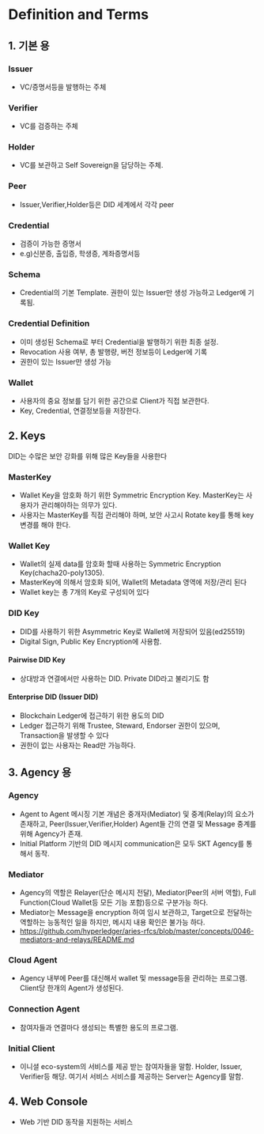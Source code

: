 # Definition and Terms

## 1. 기본 용
### Issuer
 - VC/증명서등을 발행하는 주체
 
### Verifier
 - VC를 검증하는 주체

### Holder
 - VC를 보관하고 Self Sovereign을 담당하는 주체.
 
### Peer
 - Issuer,Verifier,Holder등은 DID 세계에서 각각 peer
 
### Credential
 - 검증이 가능한 증명서
 - e.g)신분증, 출입증, 학생증, 계좌증명서등

### Schema
 - Credential의 기본 Template. 권한이 있는 Issuer만 생성 가능하고 Ledger에 기록됨.
 
### Credential Definition
 - 이미 생성된 Schema로 부터 Credential을 발행하기 위한 최종 설정.
 - Revocation 사용 여부, 총 발행량, 버전 정보등이 Ledger에 기록
 - 권한이 있는 Issuer만 생성 가능

### Wallet
 - 사용자의 중요 정보를 담기 위한 공간으로 Client가 직접 보관한다.
 - Key, Credential, 연결정보등을 저장한다.

## 2. Keys
DID는 수많은 보안 강화를 위해 많은 Key들을 사용한다

### MasterKey
 - Wallet Key을 암호화 하기 위한 Symmetric Encryption Key. MasterKey는 사용자가 관리해야하는 의무가 있다.
 - 사용자는 MasterKey를 직접 관리해야 하며, 보안 사고시 Rotate key를 통해 key 변경를 해야 한다. 
 
### Wallet Key
 - Wallet의 실제 data를 암호화 할때 사용하는 Symmetric Encryption Key(chacha20-poly1305).
 - MasterKey에 의해서 암호화 되어, Wallet의 Metadata 영역에 저장/관리 된다
 - Wallet key는 총 7개의 Key로 구성되어 있다
 
### DID Key
 - DID를 사용하기 위한 Asymmetric Key로 Wallet에 저장되어 있음(ed25519)
 - Digital Sign, Public Key Encryption에 사용함.
 
#### Pairwise DID Key
 - 상대방과 연결에서만 사용하는 DID. Private DID라고 불리기도 함
 
#### Enterprise DID (Issuer DID)
 - Blockchain Ledger에 접근하기 위한 용도의 DID
 - Ledger 접근하기 위해 Trustee, Steward, Endorser 권한이 있으며, Transaction을 발생할 수 있다
 - 권한이 없는 사용자는 Read만 가능하다.  
 
## 3. Agency 용
### Agency
 - Agent to Agent 메시징 기본 개념은 중개자(Mediator) 및 중계(Relay)의 요소가 존재하고, Peer(Issuer,Verifier,Holder) Agent들 간의 연결 및 Message 중계를 위해 Agency가 존재. 
 - Initial Platform 기반의 DID 메시지 communication은 모두 SKT Agency를 통해서 동작.
 
### Mediator
  - Agency의 역할은 Relayer(단순 메시지 전달), Mediator(Peer의 서버 역할), Full Function(Cloud Wallet등 모든 기능 포함)등으로 구분가능 하다.
  - Mediator는 Message을 encryption 하여 임시 보관하고, Target으로 전달하는 역할하는 능동적인 일을 하지만, 메시지 내용 확인은 불가능 하다.
  - https://github.com/hyperledger/aries-rfcs/blob/master/concepts/0046-mediators-and-relays/README.md
  
### Cloud Agent
 - Agency 내부에 Peer를 대신해서 wallet 및 message등을 관리하는 프로그램. Client당 한개의 Agent가 생성된다.

### Connection Agent
 - 참여자들과 연결마다 생성되는 특별한 용도의 프로그램.

### Initial Client
 - 이니셜 eco-system의 서비스를 제공 받는 참여자들을 말함. Holder, Issuer, Verifier등 해당. 여기서 서비스 서비스를 제공하는 Server는 Agency를 말함.
 
## 4. Web Console
 - Web 기반 DID 동작을 지원하는 서비스


 
 

